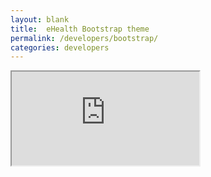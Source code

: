 ```yaml
---
layout: blank
title:  eHealth Bootstrap theme
permalink: /developers/bootstrap/
categories: developers
---
```


<iframe src="http://ehealthafrica.github.io/ehealth-bootstrap/">